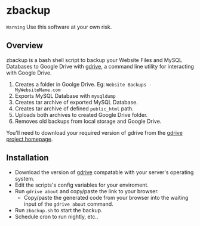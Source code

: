 zbackup
======

`Warning` Use this software at your own risk.

## Overview
zbackup is a bash shell script to backup your Website Files and MySQL Databases to Google Drive with [gdrive](https://github.com/prasmussen/gdrive/), a command line utility for interacting with Google Drive.

1. Creates a folder in Goolge Drive. Eg: `Website Backups - MyWebsiteName.com`
2. Exports MySQL Database with `mysqldump`
3. Creates tar archive of exported MySQL Database.
4. Creates tar archive of defined `public_html` path.
5. Uploads both archives to created Google Drive folder.
6. Removes old backups from local storage and Google Drive.

You'll need to download your required version of gdrive from the [gdrive project homepage](https://github.com/prasmussen/gdrive/).

## Installation
* Download the version of [gdrive](https://github.com/prasmussen/gdrive/) compatable with your server's operating system.
* Edit the scripts's config variables for your enviroment.
* Run `gdrive about` and copy/paste the link to your browser.
  * Copy/paste the generated code from your browser into the waiting input of the `gdrive about` command.
* Run `zbackup.sh` to start the backup.
* Schedule cron to run nightly, etc..
